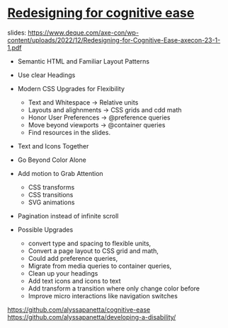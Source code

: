# [Redesigning for cognitive ease](https://www.deque.com/axe-con/sessions/redesigning-for-cognitive-ease/)

slides: https://www.deque.com/axe-con/wp-content/uploads/2022/12/Redesigning-for-Cognitive-Ease-axecon-23-1-1.pdf

* Semantic HTML and Familiar Layout Patterns
* Use clear Headings
* Modern CSS Upgrades for Flexibility
  * Text and Whitespace -> Relative units
  * Layouts and alighnments -> CSS grids and cdd math
  * Honor User Preferences -> @preference queries
  * Move beyond viewports -> @container queries
  * Find resources in the slides. 
* Text and Icons Together
* Go Beyond Color Alone
* Add motion to Grab Attention
  * CSS transforms
  * CSS transitions
  * SVG animations
* Pagination instead of infinite scroll

* Possible Upgrades
  * convert type and spacing to flexible units, 
  * Convert a page layout to CSS grid and math, 
  * Could add preference queries, 
  * Migrate from media queries to container queries, 
  * Clean up your headings    
  * Add text icons and icons to text   
  * Add transform a transition where only change color before    
  * Improve micro interactions like navigation switches

https://github.com/alyssapanetta/cognitive-ease 
https://github.com/alyssapanetta/developing-a-disability/ 
